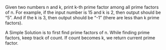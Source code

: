 Given two numbers n and k, print k-th prime factor among all prime factors of n. For example, if the input number is 15 and k is 2, then output should be “5”. And if the k is 3, then output should be “-1” (there are less than k prime factors).


A Simple Solution is to first find prime factors of n. While finding prime factors, keep track of count. If count becomes k, we return current prime factor.


